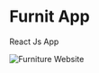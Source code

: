 # Furnit App

React Js App


![Furniture Website](https://github.com/AhsaanRasheed/Furnit-App/assets/71977441/3587f341-6ab7-468f-8fd8-d8e17c8fb4f9)
